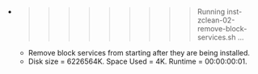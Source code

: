 * >>>>>>>>> Running inst-zclean-02-remove-block-services.sh ...
  * Remove block services from starting after they are being installed.
  * Disk size = 6226564K. Space Used = 4K. Runtime = 00:00:00:01.
